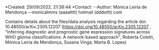 *Created: 29/09/2022, 21:38:44
*Contact:
--Author: Mónica Leiria de Mendonça
--monicalmms (aaaatttt) hotmail (dddottt) com

Contains details about the files/data analysis regarding the article doi: 10.48550/arXiv.2305.12207
(https://doi.org/10.48550/arXiv.2305.12207 ,
"Inferring diagnostic and prognostic gene expression signatures across WHO glioma classifications: A network-based approach",
Roberta Coletti, Mónica Leiria de Mendonça, Susana Vinga, Marta B. Lopes)
